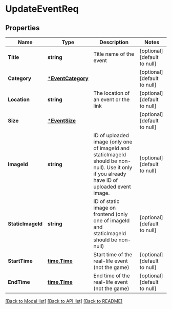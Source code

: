 # UpdateEventReq

## Properties
Name | Type | Description | Notes
------------ | ------------- | ------------- | -------------
**Title** | **string** | Title name of the event | [optional] [default to null]
**Category** | [***EventCategory**](EventCategory.md) |  | [optional] [default to null]
**Location** | **string** | The location of an event or the link | [optional] [default to null]
**Size** | [***EventSize**](EventSize.md) |  | [optional] [default to null]
**ImageId** | **string** | ID of uploaded image (only one of imageId and staticImageId should be non-null). Use it only if you already have ID of uploaded event image. | [optional] [default to null]
**StaticImageId** | **string** | ID of static image on frontend (only one of imageId and staticImageId should be non-null) | [optional] [default to null]
**StartTime** | [**time.Time**](time.Time.md) | Start time of the real-life event (not the game) | [optional] [default to null]
**EndTime** | [**time.Time**](time.Time.md) | End time of the real-life event (not the game) | [optional] [default to null]

[[Back to Model list]](../README.md#documentation-for-models) [[Back to API list]](../README.md#documentation-for-api-endpoints) [[Back to README]](../README.md)

